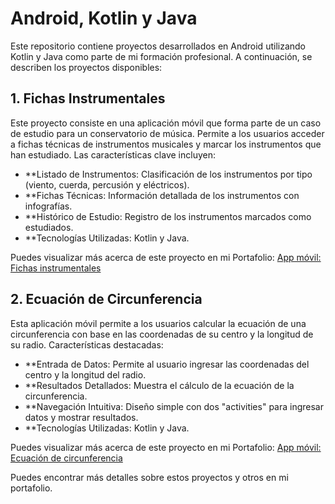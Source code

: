 # Android, Kotlin y Java

Este repositorio contiene proyectos desarrollados en Android utilizando Kotlin y Java como parte de mi formación profesional. A continuación, se describen los proyectos disponibles:

## 1. Fichas Instrumentales

Este proyecto consiste en una aplicación móvil que forma parte de un caso de estudio para un conservatorio de música. Permite a los usuarios acceder a fichas técnicas de instrumentos musicales y marcar los instrumentos que han estudiado. Las características clave incluyen:

* **Listado de Instrumentos: Clasificación de los instrumentos por tipo (viento, cuerda, percusión y eléctricos).
* **Fichas Técnicas: Información detallada de los instrumentos con infografías.
* **Histórico de Estudio: Registro de los instrumentos marcados como estudiados.
* **Tecnologías Utilizadas: Kotlin y Java.

Puedes visualizar más acerca de este proyecto en mi Portafolio: [App móvil: Fichas instrumentales](https://zacksirrush.github.io/Portafolio/fichasinstrumentos.html)

## 2. Ecuación de Circunferencia

Esta aplicación móvil permite a los usuarios calcular la ecuación de una circunferencia con base en las coordenadas de su centro y la longitud de su radio. Características destacadas:

* **Entrada de Datos: Permite al usuario ingresar las coordenadas del centro y la longitud del radio.
* **Resultados Detallados: Muestra el cálculo de la ecuación de la circunferencia.
* **Navegación Intuitiva: Diseño simple con dos "activities" para ingresar datos y mostrar resultados.
* **Tecnologías Utilizadas: Kotlin y Java.

Puedes visualizar más acerca de este proyecto en mi Portafolio: [App móvil: Ecuación de circunferencia](https://zacksirrush.github.io/Portafolio/ecuacioncircunf.html)

Puedes encontrar más detalles sobre estos proyectos y otros en mi portafolio.

